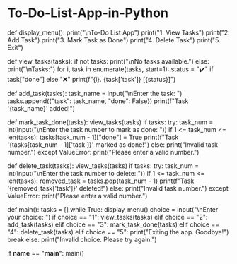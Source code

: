 # To-Do-List-App-in-Python

def display_menu():
    print("\nTo-Do List App")
    print("1. View Tasks")
    print("2. Add Task")
    print("3. Mark Task as Done")
    print("4. Delete Task")
    print("5. Exit")

def view_tasks(tasks):
    if not tasks:
        print("\nNo tasks available.")
    else:
        print("\nTasks:")
        for i, task in enumerate(tasks, start=1):
            status = "✔️" if task["done"] else "❌"
            print(f"{i}. {task['task']} [{status}]")

def add_task(tasks):
    task_name = input("\nEnter the task: ")
    tasks.append({"task": task_name, "done": False})
    print(f"Task '{task_name}' added!")

def mark_task_done(tasks):
    view_tasks(tasks)
    if tasks:
        try:
            task_num = int(input("\nEnter the task number to mark as done: "))
            if 1 <= task_num <= len(tasks):
                tasks[task_num - 1]["done"] = True
                print(f"Task '{tasks[task_num - 1]['task']}' marked as done!")
            else:
                print("Invalid task number.")
        except ValueError:
            print("Please enter a valid number.")

def delete_task(tasks):
    view_tasks(tasks)
    if tasks:
        try:
            task_num = int(input("\nEnter the task number to delete: "))
            if 1 <= task_num <= len(tasks):
                removed_task = tasks.pop(task_num - 1)
                print(f"Task '{removed_task['task']}' deleted!")
            else:
                print("Invalid task number.")
        except ValueError:
            print("Please enter a valid number.")

def main():
    tasks = []
    while True:
        display_menu()
        choice = input("\nEnter your choice: ")
        if choice == "1":
            view_tasks(tasks)
        elif choice == "2":
            add_task(tasks)
        elif choice == "3":
            mark_task_done(tasks)
        elif choice == "4":
            delete_task(tasks)
        elif choice == "5":
            print("Exiting the app. Goodbye!")
            break
        else:
            print("Invalid choice. Please try again.")

if __name__ == "__main__":
    main()
    
